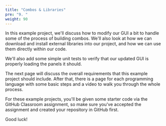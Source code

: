 ```yaml
---
title: "Combos & Libraries"
pre: "9. "
weight: 90
---
```


In this example project, we'll discuss how to modify our GUI a bit to handle some of the process of building combos. We'll also look at how we can download and install external libraries into our project, and how we can use them directly within our code.

We'll also add some simple unit tests to verify that our updated GUI is properly loading the panels it should.

The next page will discuss the overall requirements that this example project should include. After that, there is a page for each programming language with some basic steps and a video to walk you through the whole process. 

For these example projects, you'll be given some starter code via the GitHub Classroom assignment, so make sure you've accepted the assignment and created your repository in GitHub first.

Good luck!